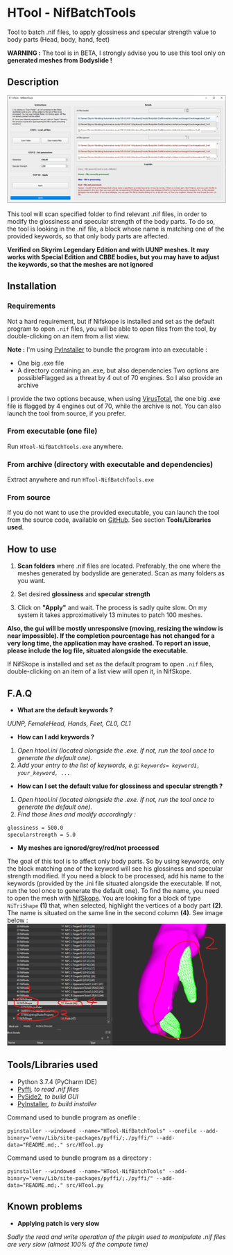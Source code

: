 # HTool - NifBatchTools

Tool to batch .nif files, to apply glossiness and specular strength value to body parts (Head, body, hand, feet)

__WARNING :__ The tool is in BETA, I strongly advise you to use this tool only on __generated meshes from Bodyslide !__

## Description

![Overview](res/img/tool.png)

This tool will scan specified folder to find relevant .nif files, in order to modify the glossiness and specular strength
of the body parts. To do so, the tool is looking in the .nif file, a block whose name is matching one of the provided keywords,
so that only body parts are affected. 

__Verified on Skyrim Legendary Edition and with UUNP meshes. It may works with Special Edition and CBBE bodies, but you
may have to adjust the keywords, so that the meshes are not ignored__

## Installation

### Requirements

Not a hard requirement, but if Nifskope is installed and set as the default program to open `.nif` files, you will be able to
open files from the tool, by double-clicking on an item from a list view.

__Note :__ I'm using [PyInstaller](https://www.pyinstaller.org/) to bundle the program into an executable :
* One big .exe file
* A directory containing an .exe, but also dependencies
 Two options are possibleFlagged as a threat by 4 out of 70 engines. So I also provide an archive 

I provide the two options because, when using [VirusTotal](https://www.virustotal.com/gui/home/upload), the one big .exe file
is flagged by 4 engines out of 70, while the archive is not. You can also launch the tool from source, if you prefer.
 
### From executable (one file)
Run `HTool-NifBatchTools.exe` anywhere.

### From archive (directory with executable and dependencies)
Extract anywhere and run `HTool-NifBatchTools.exe`

### From source
If you do not want to use the provided executable, you can launch the tool from the source code, available on 
[GitHub](https://github.com/Hyperen0r/HTool_NifBatchTools). See section __Tools/Libraries used__.


## How to use

1. __Scan folders__ where .nif files are located. Preferably, the one where the meshes generated by bodyslide are generated.
Scan as many folders as you want.

2. Set desired __glossiness__ and __specular strength__

3. Click on __"Apply"__ and wait. The process is sadly quite slow. On my system it takes approximatively 13 minutes to patch
100 meshes. 

__Also, the gui will be mostly unresponsive (moving, resizing the window is near impossible). If the completion
pourcentage has not changed for a very long time, the application may have crashed. To report an issue, please include the log file,
situated alongside the executable.__

If NifSkope is installed and set as the default program to open `.nif` files, double-clicking on an item of a list view will open it, in NifSkope.

## F.A.Q

* __What are the default keywords ?__

_UUNP, FemaleHead, Hands, Feet, CL0, CL1_

* __How can I add keywords ?__

1. _Open htool.ini (located alongside the .exe. If not, run the tool once to generate the default one)._
2. _Add your entry to the list of keywords, e.g: `keywords= keyword1, your_keyword, ...`_

* __How can I set the default value for glossiness and specular strength ?__

1. _Open htool.ini (located alongside the .exe. If not, run the tool once to generate the default one)._
2. _Find those lines and modify accordingly :_
```
glossiness = 500.0
specularstrength = 5.0
```

* __My meshes are ignored/grey/red/not processed__

The goal of this tool is to affect only body parts. So by using keywords, only the block matching one of the keyword 
will see his glossiness and specular strength modified. If you need a block to be processed, add his name to the
keywords (provided by the .ini file situated alongside the executable. If not, run the tool once to generate the 
default one). To find the name, you need to open the mesh with [NifSkope](https://github.com/niftools/nifskope/releases). 
You are looking for a block of type `NiTriShape` __(1)__ that, when selected, highlight the vertices of a body part __(2)__. 
The name is situated on the same line in the second column __(4)__. See image below : ![How to find the name of a block, using NifSkope](res/img/find_name.png)

## Tools/Libraries used

* Python 3.7.4 (PyCharm IDE)
* [Pyffi](https://github.com/niftools/pyffi)_, to read .nif files_
* [PySide2](https://wiki.qt.io/Qt_for_Python)_, to build GUI_
* [PyInstaller](https://www.pyinstaller.org/)_, to build installer_

Command used to bundle program as onefile :
```
pyinstaller --windowed --name="HTool-NifBatchTools" --onefile --add-binary="venv/Lib/site-packages/pyffi/;./pyffi/" --add-data="README.md;." src/HTool.py
```

Command used to bundle program as a directory :
```
pyinstaller --windowed --name="HTool-NifBatchTools" --add-binary="venv/Lib/site-packages/pyffi/;./pyffi/" --add-data="README.md;." src/HTool.py
```
## Known problems

* __Applying patch is very slow__

_Sadly the read and write operation of the plugin used to manipulate .nif files are very slow (almost 100% of the compute time)_
